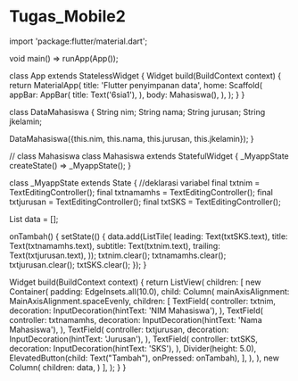 # Tugas_Mobile2

import 'package:flutter/material.dart';

void main() => runApp(App());

class App extends StatelessWidget {
  Widget build(BuildContext context) {
    return MaterialApp(
      title: 'Flutter penyimpanan data',
      home: Scaffold(
        appBar: AppBar(
          title: Text('6sia1'),
        ),
        body: Mahasiswa(),
      ),
    );
  }
}

class DataMahasiswa {
  String nim;
  String nama;
  String jurusan;
  String jkelamin;

  DataMahasiswa({this.nim, this.nama, this.jurusan, this.jkelamin});
}

// class Mahasiswa
class Mahasiswa extends StatefulWidget {
  _MyappState createState() => _MyappState();
}

class _MyappState extends State<Mahasiswa> {
  //deklarasi variabel
  final txtnim = TextEditingController();
  final txtnamamhs = TextEditingController();
  final txtjurusan = TextEditingController();
  final txtSKS = TextEditingController();

  List<Widget> data = [];

  onTambah() {
    setState(() {
      data.add(ListTile(
        leading: Text(txtSKS.text),
        title: Text(txtnamamhs.text),
        subtitle: Text(txtnim.text),
        trailing: Text(txtjurusan.text),
      ));
      txtnim.clear();
      txtnamamhs.clear();
      txtjurusan.clear();
      txtSKS.clear();
    });
  }

  Widget build(BuildContext context) {
    return ListView(
      children: <Widget>[
        new Container(
          padding: EdgeInsets.all(10.0),
          child: Column(
            mainAxisAlignment: MainAxisAlignment.spaceEvenly,
            children: <Widget>[
              TextField(
                controller: txtnim,
                decoration: InputDecoration(hintText: 'NIM Mahasiswa'),
              ),
              TextField(
                controller: txtnamamhs,
                decoration: InputDecoration(hintText: 'Nama Mahasiswa'),
              ),
              TextField(
                controller: txtjurusan,
                decoration: InputDecoration(hintText: 'Jurusan'),
              ),
              TextField(
                controller: txtSKS,
                decoration: InputDecoration(hintText: 'SKS'),
              ),
              Divider(height: 5.0),
              ElevatedButton(child: Text("Tambah"), onPressed: onTambah),
            ],
          ),
        ),
        new Column(
          children: data,
        )
      ],
    );
  }
}
